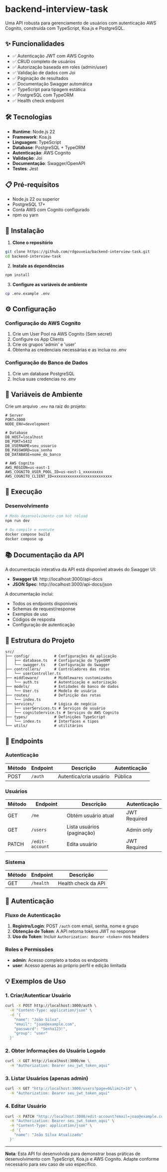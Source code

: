 # backend-interview-task

Uma API robusta para gerenciamento de usuários com autenticação AWS Cognito, construída com TypeScript, Koa.js e PostgreSQL.

## ✨ Funcionalidades

- ✅ Autenticação JWT com AWS Cognito
- ✅ CRUD completo de usuários
- ✅ Autorização baseada em roles (admin/user)
- ✅ Validação de dados com Joi
- ✅ Paginação de resultados
- ✅ Documentação Swagger automática
- ✅ TypeScript para tipagem estática
- ✅ PostgreSQL com TypeORM
- ✅ Health check endpoint

## 🛠 Tecnologias

- **Runtime**: Node.js 22
- **Framework**: Koa.js
- **Linguagem**: TypeScript
- **Database**: PostgreSQL + TypeORM
- **Autenticação**: AWS Cognito
- **Validação**: Joi
- **Documentação**: Swagger/OpenAPI
- **Testes**: Jest

## 📋 Pré-requisitos

- Node.js 22 ou superior
- PostgreSQL 17+
- Conta AWS com Cognito configurado
- npm ou yarn

## 🚀 Instalação

1. **Clone o repositório**

```bash
git clone https://github.com/rdgouveia/backend-interview-task.git
cd backend-interview-task
```

2. **Instale as dependências**

```bash
npm install
```

3. **Configure as variáveis de ambiente**

```bash
cp .env.example .env
```

## ⚙️ Configuração

### Configuração do AWS Cognito

1. Crie um User Pool na AWS Cognito (Sem secret)
2. Configure os App Clients
3. Crie os grupos 'admin' e 'user'
4. Obtenha as credenciais necessárias e as inclua no .env

### Configuração do Banco de Dados

1. Crie um database PostgreSQL
2. Inclua suas credencias no .env

## 🔧 Variáveis de Ambiente

Crie um arquivo `.env` na raiz do projeto:

```env
# Server
PORT=3000
NODE_ENV=development

# Database
DB_HOST=localhost
DB_PORT=5432
DB_USERNAME=seu_usuario
DB_PASSWORD=sua_senha
DB_DATABASE=nome_do_banco

# AWS Cognito
AWS_REGION=us-east-1
AWS_COGNITO_USER_POOL_ID=us-east-1_xxxxxxxxx
AWS_COGNITO_CLIENT_ID=xxxxxxxxxxxxxxxxxxxxxxxxxx
```

## 🏃 Execução

### Desenvolvimento

```bash
# Modo desenvolvimento com hot reload
npm run dev

# Ou compile e execute
docker compose build
docker compose up
```

## 📚 Documentação da API

A documentação interativa da API está disponível através do Swagger UI:

- **Swagger UI**: http://localhost:3000/api-docs
- **JSON Spec**: http://localhost:3000/api-docs/json

A documentação inclui:

- Todos os endpoints disponíveis
- Schemas de request/response
- Exemplos de uso
- Códigos de resposta
- Configuração de autenticação

## 📁 Estrutura do Projeto

```
src/
├── config/           # Configurações da aplicação
│   ├── database.ts   # Configuração do TypeORM
│   └── swagger.ts    # Configuração do Swagger
├── controllers/      # Controladores das rotas
│   └── userController.ts
├── middleware/       # Middlewares customizados
│   └── auth.ts       # Autenticação e autorização
├── models/           # Entidades do banco de dados
│   └── User.ts       # Modelo de usuário
├── routes/           # Definição das rotas
│   └── index.ts
├── services/         # Lógica de negócio
│   ├── userServices.ts # Serviços de usuário
│   └── cognitoService.ts # Serviços do AWS Cognito
├── types/            # Definições TypeScript
│   └── index.ts      # Interfaces e tipos
└── utils/            # utilitários
```

## 🔌 Endpoints

### Autenticação

| Método | Endpoint | Descrição              | Autenticação |
| ------ | -------- | ---------------------- | ------------ |
| POST   | `/auth`  | Autentica/cria usuário | Pública      |

### Usuários

| Método | Endpoint        | Descrição                  | Autenticação |
| ------ | --------------- | -------------------------- | ------------ |
| GET    | `/me`           | Obtém usuário atual        | JWT Required |
| GET    | `/users`        | Lista usuários (paginação) | Admin only   |
| PATCH  | `/edit-account` | Edita usuário              | JWT Required |

### Sistema

| Método | Endpoint  | Descrição           |
| ------ | --------- | ------------------- |
| GET    | `/health` | Health check da API |

## 🔐 Autenticação

### Fluxo de Autenticação

1. **Registro/Login**: POST `/auth` com email, senha, nome e grupo
2. **Obtenção de Token**: A API retorna tokens JWT no response
3. **Uso do Token**: Incluir `Authorization: Bearer <token>` nos headers

### Roles e Permissões

- **admin**: Acesso completo a todos os endpoints
- **user**: Acesso apenas ao próprio perfil e edição limitada

## 💡 Exemplos de Uso

### 1. Criar/Autenticar Usuário

```bash
curl -X POST http://localhost:3000/auth \
  -H "Content-Type: application/json" \
  -d '{
    "name": "João Silva",
    "email": "joao@example.com",
    "password": "Senha123!",
    "group": "user"
  }'
```

### 2. Obter Informações do Usuário Logado

```bash
curl -X GET http://localhost:3000/me \
  -H "Authorization: Bearer seu_jwt_token_aqui"
```

### 3. Listar Usuários (apenas admin)

```bash
curl -X GET "http://localhost:3000/users?page=0&limit=10" \
  -H "Authorization: Bearer seu_jwt_token_aqui"
```

### 4. Editar Usuário

```bash
curl -X PATCH "http://localhost:3000/edit-account?email=joao@example.com" \
  -H "Authorization: Bearer seu_jwt_token_aqui" \
  -H "Content-Type: application/json" \
  -d '{
    "name": "João Silva Atualizado"
  }'
```

---

**Nota**: Esta API foi desenvolvida para demonstrar boas práticas de desenvolvimento com TypeScript, Koa.js e AWS Cognito. Adapte conforme necessário para seu caso de uso específico.
